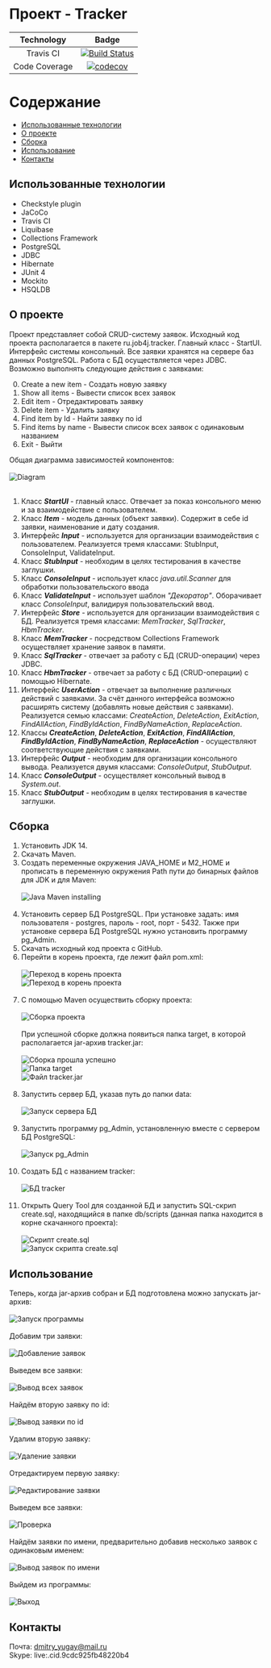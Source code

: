 # Проект - Tracker
| Technology | Badge |
|:----------:|:------:|
| Travis CI | [![Build Status](https://travis-ci.org/DmitriyYugai/job4j_tracker.svg?branch=master)](https://travis-ci.org/DmitriyYugai/job4j_tracker) |
| Code Coverage | [![codecov](https://codecov.io/gh/DmitriyYugai/job4j_tracker/branch/master/graph/badge.svg?token=94KWSPJYGG)](https://codecov.io/gh/DmitriyYugai/job4j_tracker/) |

# Содержание
* [Использованные технологии](#Использованные-технологии)
* [О проекте](#О-проекте)
* [Сборка](#Сборка)
* [Использование](#Использование)
* [Контакты](#Контакты)
## Использованные технологии
* Checkstyle plugin
* JaCoCo
* Travis CI
* Liquibase
* Collections Framework
* PostgreSQL
* JDBC
* Hibernate
* JUnit 4
* Mockito
* HSQLDB
## О проекте
Проект представляет собой CRUD-систему заявок. Исходный код проекта располагается 
в пакете ru.job4j.tracker. Главный класс - StartUI. Интерфейс системы консольный.
Все заявки хранятся на сервере баз данных PostgreSQL. Работа с БД осуществляется через JDBC.
Возможно выполнять следующие действия с заявками:

0. Create a new item - Создать новую заявку
1. Show all items - Вывести список всех заявок
2. Edit item - Отредактировать заявку
3. Delete item - Удалить заявку
4. Find item by Id - Найти заявку по id
5. Find items by name - Вывести список всех заявок с одинаковым названием
6. Exit - Выйти

Общая диаграмма зависимостей компонентов:<br><br>
![Diagram](img/about/dep.PNG)<br><br>
1. Класс __*StartUI*__ - главный класс. Отвечает за показ консольного меню и за взаимодействие с пользователем.
2. Класс __*Item*__ - модель данных (объект заявки). Содержит в себе id заявки, наименование и дату создания. 
3. Интерфейс __*Input*__ - используется для организации взаимодействия с пользователем. 
Реализуется тремя классами: StubInput, ConsoleInput, ValidateInput.
4. Класс __*StubInput*__ - необходим в целях тестирования в качестве заглушки.
5. Класс __*ConsoleInput*__ - использует класс *java.util.Scanner* для обработки пользовательского ввода
6. Класс __*ValidateInput*__ - использует шаблон *"Декоратор"*. 
Оборачивает класс *ConsoleInput*, валидируя пользовательский ввод.
7. Интерфейс __*Store*__ - используется для организации взаимодействия с БД. 
Реализуется тремя классами: *MemTracker*, *SqlTracker*, *HbmTracker*.
8. Класс __*MemTracker*__ - посредством Collections Framework осуществляет хранение заявок в памяти.
9. Класс __*SqlTracker*__ - отвечает за работу с БД (CRUD-операции) через JDBC.
10. Класс __*HbmTracker*__ - отвечает за работу с БД (CRUD-операции) c помощью Hibernate.
11. Интерфейс __*UserAction*__ - отвечает за выполнение различных действий с заявками.
За счёт данного интерфейса возможно расширять систему (добавлять новые действия с заявками). 
Реализуется семью классами: *CreateAction*, *DeleteAction*, *ExitAction*, *FindAllAction*, 
*FindByIdAction*, *FindByNameAction*, *ReplaceAction*.
12. Классы __*CreateAction*__, __*DeleteAction*__, __*ExitAction*__, __*FindAllAction*__, 
__*FindByIdAction*__, __*FindByNameAction*__, __*ReplaceAction*__ - 
осуществляют соответствующие действия с заявками.
13. Интерфейс __*Output*__ - необходим для организации консольного вывода. 
Реализуется двумя классами: *ConsoleOutput*, *StubOutput*.
14. Класс __*ConsoleOutput*__ - осуществляет консольный вывод в *System.out*.
15. Класс __*StubOutput*__ - необходим в целях тестирования в качестве заглушки.
## Сборка
1. Установить JDK 14.
2. Скачать Maven.
3. Создать переменные окружения JAVA_HOME и M2_HOME и прописать в переменную окружения Path 
пути до бинарных файлов для JDK и для Maven:<br><br>
![Java Maven installing](img/build/java_maven.PNG)<br><br>
4. Установить сервер БД PostgreSQL. При установке задать: имя пользователя - postgres, 
пароль - root, порт - 5432. Также при установке сервера БД PostgreSQL нужно установить программу pg_Admin.
5. Скачать исходный код проекта с GitHub.
6. Перейти в корень проекта, где лежит файл pom.xml:<br><br>
![Переход в корень проекта](img/build/cd.PNG)<br>
![Переход в корень проекта](img/build/cd1.PNG)<br><br>
7. С помощью Maven осуществить сборку проекта:<br><br>
![Сборка проекта](img/build/package.PNG)<br><br>
При успешной сборке должна появиться папка target, в которой располагается jar-архив tracker.jar:<br><br>
![Сборка прошла успешно](img/build/package1.PNG)<br>
![Папка target](img/build/target.PNG)<br>
![Файл tracker.jar](img/build/target1.PNG)<br><br>
8. Запустить сервер БД, указав путь до папки data:<br><br>
![Запуск сервера БД](img/build/server_start.PNG)<br><br>
9. Запустить программу pg_Admin, установленную вместе с сервером БД PostgreSQL:<br><br>
![Запуск pg_Admin](img/build/pg_admin.PNG)<br><br>
10. Создать БД с названием tracker:<br><br>
![БД tracker](img/build/tracker_db.PNG)<br><br>
11. Открыть Query Tool для созданной БД и запустить SQL-скрип create.sql, 
находящийся в папке db/scripts (данная папка находится в корне скачанного проекта):<br><br>
![Скрипт create.sql](img/build/script.PNG)<br>
![Запуск скрипта create.sql](img/build/pg_admin_script.PNG)<br>
## Использование
Теперь, когда jar-архив собран и БД подготовлена можно запускать jar-архив:<br><br>
![Запуск программы](img/usage/start.PNG)<br><br>
Добавим три заявки:<br><br>
![Добавление заявок](img/usage/add.PNG)<br><br>
Выведем все заявки:<br><br>
![Вывод всех заявок](img/usage/findAll.PNG)<br><br>
Найдём вторую заявку по id:<br><br>
![Вывод заявки по id](img/usage/byId.PNG)<br><br>
Удалим вторую заявку:<br><br>
![Удаление заявки](img/usage/del.PNG)<br><br>
Отредактируем первую заявку:<br><br>
![Редактирование заявки](img/usage/edit.PNG)<br><br>
Выведем все заявки:<br><br>
![Проверка](img/usage/check.PNG)<br><br>
Найдём заявки по имени, предварительно добавив несколько заявок с одинаковым именем:<br><br>
![Вывод заявок по имени](img/usage/byName.PNG)<br><br>
Выйдем из программы:<br><br>
![Выход](img/usage/exit.PNG)<br>
## Контакты
Почта: dmitry_yugay@mail.ru<br>
Skype: live:.cid.9cdc925fb48220b4


